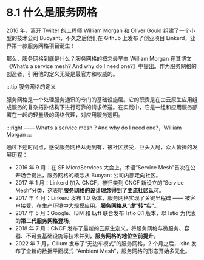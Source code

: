 # 8.1 什么是服务网格

2016 年，离开 Twiiter 的工程师 William Morgan 和 Oliver Gould 组建了一个小型的技术公司 Buoyant，不久之后他们在 Github 上发布了创业项目 Linkerd，业界第一款服务网格项目诞生！

那么，服务网格到底是什么？服务网格的概念最早由 William Morgan 在其博文《What’s a service mesh? And why do I need one?》中提出。作为服务网格的创造者，引用他的定义无疑是最官方和权威的。

:::tip 服务网格的定义

服务网格是一个处理服务通讯的专门的基础设施层。它的职责是在由云原生应用组成服务的复杂拓扑结构下进行可靠的请求传送。在实践中，它是一组和应用服务部署在一起的轻量级的网络代理，对应用服务透明。

:::right
 —— What’s a service mesh？And why do I need one?，William Morgan
:::

通过下述时间点，感受服务网格从无到有，被社区接受，巨头入局，众人皆捧的发展历程：

- 2016 年 9 月：在 SF MicroServices 大会上，术语“Service Mesh”首次在公开场合提出，服务网格的概念从 Buoyant 公司内部走向社区。
- 2017 年 1 月：Linkerd 加入 CNCF，被归类到 CNCF 新设立的“Service Mesh”分类，这表明**服务网格的设计理念得到了主流社区认可**。
- 2017 年 4 月：Linkerd 发布 1.0 版本，服务网格实现了关键里程碑 —— 被客户接受，在生产环境中大规模应用。**服务网格从“虚”转“实”**。
- 2017 年 5 月：Google、IBM 和 Lyft 联合发布 Istio 0.1 版本，以 Istio 为代表的**第二代服务网格登场**。
- 2018 年 7 月：CNCF 发布了最新的云原生定义，将服务网格与微服务、容器、不可变基础设施等技术并列，**服务网格的地位空前提升**。
- 2022 年 7 月，Cilium 发布了“无边车模式”的服务网格，2 个月之后，Isito 发布了全新的数据平面模式 “Ambient Mesh”，服务网格的形态开始多元化。